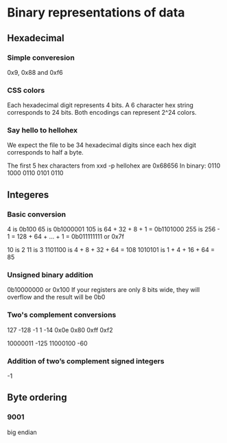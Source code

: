 # Binary representations of data

## Hexadecimal

### Simple converesion

0x9, 0x88 and 0xf6

### CSS colors

Each hexadecimal digit represents 4 bits. A 6 character hex string corresponds to 24 bits.
Both encodings can represent 2^24 colors.

### Say hello to hellohex

We expect the file to be 34 hexadecimal digits since each hex digit corresponds to half a byte.

The first 5 hex characters from xxd -p hellohex are 0x68656
In binary: 0110 1000 0110 0101 0110

## Integeres
### Basic conversion
4 is 0b100
65 is 0b1000001
105 is 64 + 32 + 8 + 1 = 0b1101000
255 is 256 - 1 = 128 + 64 + ... + 1 = 0b011111111 or 0x7f

10 is 2
11 is 3
1101100 is 4 + 8 + 32 + 64 = 108
1010101 is 1 + 4 + 16 + 64 = 85

### Unsigned binary addition

0b10000000  or 0x100
If your registers are only 8 bits wide, they will overflow and the result will be 0b0

### Two's complement conversions

127 -128 -1 1 -14
0x0e 0x80 0xff 0xf2

10000011 -125
11000100 -60

### Addition of two’s complement signed integers
-1

## Byte ordering

### 9001

big endian
